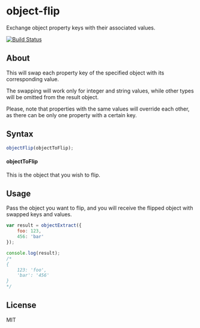 # object-flip

Exchange object property keys with their associated values.

[![Build Status](https://travis-ci.org/tyxla/object-flip.svg?branch=master)](https://travis-ci.org/tyxla/object-flip)

## About

This will swap each property key of the specified object with its corresponding value.

The swapping will work only for integer and string values, while other types will be omitted from the result object.

Please, note that properties with the same values will override each other, as there can be only one property with a certain key.

## Syntax

``` js
objectFlip(objectToFlip);
```

#### objectToFlip

This is the object that you wish to flip.

## Usage

Pass the object you want to flip, and you will receive the flipped object with swapped keys and values.

``` js
var result = objectExtract({
	foo: 123,
	456: 'bar'
});

console.log(result);
/*
{
	123: 'foo',
	'bar': '456'
}
*/

```

## License

MIT